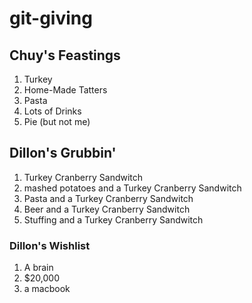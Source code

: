 # git-giving 

## Chuy's Feastings
1. Turkey
2. Home-Made Tatters
3. Pasta
4. Lots of Drinks
5. Pie (but not me)

## Dillon's Grubbin'
1. Turkey Cranberry Sandwitch 
2. mashed potatoes and a Turkey Cranberry Sandwitch 
3. Pasta and a Turkey Cranberry Sandwitch 
4. Beer and a Turkey Cranberry Sandwitch 
5. Stuffing and a Turkey Cranberry Sandwitch 


### Dillon's Wishlist 
1. A brain 
2. $20,000
3. a macbook